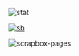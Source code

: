 

![stat](https://github-readme-stats.vercel.app/api?username=suto3&show_icons=true)

[![sb](https://ricapitolare.vercel.app/svg?url=https://scrapbox.io/suto3#.svg)](https://scrapbox.io/suto3)

![scrapbox-pages](https://img.shields.io/badge/dynamic/json.svg?labelColor=e0e0e0&color=a0a0a0&style=for-the-badge&label=🌱suto3&suffix=+頁&query=$.count&url=https://scrapbox.io/api/pages/suto3#.svg)

<!--
### Hi there 👋
**suto3/suto3** is a ✨ _special_ ✨ repository because its `README.md` (this file) appears on your GitHub profile.

Here are some ideas to get you started:

- 🔭 I’m currently working on ...
- 🌱 I’m currently learning ...
- 👯 I’m looking to collaborate on ...
- 🤔 I’m looking for help with ...
- 💬 Ask me about ...
- 📫 How to reach me: ...
- 😄 Pronouns: ...
- ⚡ Fun fact: ...
-->
